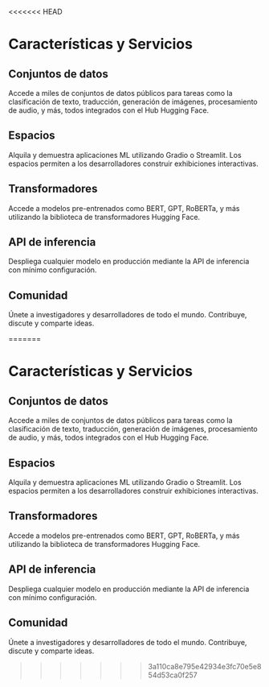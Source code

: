 <<<<<<< HEAD
# Características y Servicios

## Conjuntos de datos

Accede a miles de conjuntos de datos públicos para tareas como la clasificación de texto, traducción, generación de imágenes, procesamiento de audio, y más, todos integrados con el Hub Hugging Face.

## Espacios

Alquila y demuestra aplicaciones ML utilizando Gradio o Streamlit. Los espacios permiten a los desarrolladores construir exhibiciones interactivas.

## Transformadores

Accede a modelos pre-entrenados como BERT, GPT, RoBERTa, y más utilizando la biblioteca de transformadores Hugging Face.

## API de inferencia

Despliega cualquier modelo en producción mediante la API de inferencia con mínimo configuración.

## Comunidad

Únete a investigadores y desarrolladores de todo el mundo. Contribuye, discute y comparte ideas.

=======
# Características y Servicios

## Conjuntos de datos

Accede a miles de conjuntos de datos públicos para tareas como la clasificación de texto, traducción, generación de imágenes, procesamiento de audio, y más, todos integrados con el Hub Hugging Face.

## Espacios

Alquila y demuestra aplicaciones ML utilizando Gradio o Streamlit. Los espacios permiten a los desarrolladores construir exhibiciones interactivas.

## Transformadores

Accede a modelos pre-entrenados como BERT, GPT, RoBERTa, y más utilizando la biblioteca de transformadores Hugging Face.

## API de inferencia

Despliega cualquier modelo en producción mediante la API de inferencia con mínimo configuración.

## Comunidad

Únete a investigadores y desarrolladores de todo el mundo. Contribuye, discute y comparte ideas.

>>>>>>> 3a110ca8e795e42934e3fc70e5e854d53ca0f257